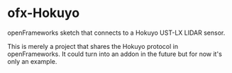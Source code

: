 # ofx-Hokuyo
openFrameworks sketch that connects to a Hokuyo UST-LX LIDAR sensor.

This is merely a project that shares the Hokuyo protocol in openFrameworks. It could turn into an addon in the future but for now it's only an example.
